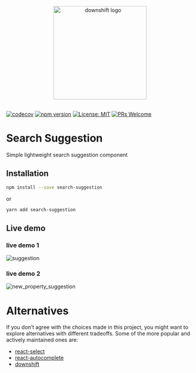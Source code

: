 <div align="center">
  <img src="https://user-images.githubusercontent.com/6290720/32546955-46d0fb54-c4b3-11e7-9a92-d96fb2b7b1ad.png" alt="downshift logo" title="downshift logo" width="250">
  <br>
  <br>
</div>

[![codecov](https://codecov.io/gh/ChoTotOSS/search-suggestion/branch/master/graph/badge.svg)](https://codecov.io/gh/ChoTotOSS/search-suggestion) [![npm version](https://badge.fury.io/js/search-suggestion.svg)](https://badge.fury.io/js/search-suggestion) [![License: MIT](https://img.shields.io/badge/license-MIT-blue.svg)](https://github.com/ChoTotOSS/search-suggestion/blob/master/LICENSE) [![PRs Welcome](https://img.shields.io/badge/PRs-welcome-brightgreen.svg?style=flat-square)](http://makeapullrequest.com)


# Search Suggestion

Simple lightweight search suggestion component

## Installation

```bash
npm install --save search-suggestion
```
or
```bash
yarn add search-suggestion
```

## Live demo
### live demo 1
![suggestion](https://user-images.githubusercontent.com/6290720/32546438-b18b9ba4-c4b1-11e7-99d4-e2a7e39191ce.gif)

### live demo 2
![new_property_suggestion](https://user-images.githubusercontent.com/6290720/32546472-d117d3d4-c4b1-11e7-9d10-145a0595463e.gif)

# Alternatives
If you don’t agree with the choices made in this project, you might want to explore alternatives with different tradeoffs. Some of the more popular and actively maintained ones are:

- [react-select](https://github.com/JedWatson/react-select)
- [react-autocomplete](https://github.com/reactjs/react-autocomplete)
- [downshift](https://github.com/paypal/downshift/)
